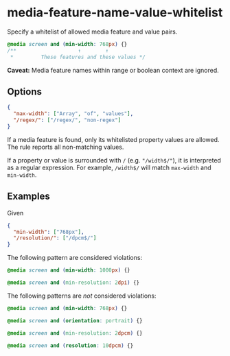 # media-feature-name-value-whitelist

Specify a whitelist of allowed media feature and value pairs.

```css
@media screen and (min-width: 768px) {}
/**                    ↑        ↑
 *         These features and these values */
```

**Caveat:** Media feature names within range or boolean context are ignored.

## Options

```json
{
  "max-width": ["Array", "of", "values"],
  "/regex/": ["/regex/", "non-regex"]
}
```

If a media feature is found, only its whitelisted property values are allowed. The rule reports all
non-matching values.

If a property or value is surrounded with `/` (e.g. `"/width$/"`), it is interpreted as a regular
expression. For example, `/width$/` will match `max-width` and `min-width`.

## Examples

Given
```json
{
  "min-width": ["768px"],
  "/resolution/": ["/dpcm$/"]
}
```

The following pattern are considered violations:

```css
@media screen and (min-width: 1000px) {}
```

```css
@media screen and (min-resolution: 2dpi) {}
```

The following patterns are *not* considered violations:

```css
@media screen and (min-width: 768px) {}
```

```css
@media screen and (orientation: portrait) {}
```

```css
@media screen and (min-resolution: 2dpcm) {}
```

```css
@media screen and (resolution: 10dpcm) {}
```
